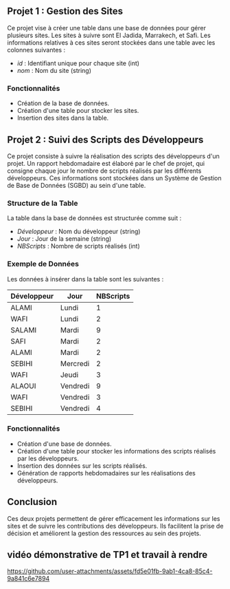 ## Projet 1 : Gestion des Sites

Ce projet vise à créer une table dans une base de données pour gérer plusieurs sites. Les sites à suivre sont El Jadida, Marrakech, et Safi. Les informations relatives à ces sites seront stockées dans une table avec les colonnes suivantes :

- *id* : Identifiant unique pour chaque site (int)
- *nom* : Nom du site (string)

### Fonctionnalités

- Création de la base de données.
- Création d'une table pour stocker les sites.
- Insertion des sites dans la table.

## Projet 2 : Suivi des Scripts des Développeurs

Ce projet consiste à suivre la réalisation des scripts des développeurs d'un projet. Un rapport hebdomadaire est élaboré par le chef de projet, qui consigne chaque jour le nombre de scripts réalisés par les différents développeurs. Ces informations sont stockées dans un Système de Gestion de Base de Données (SGBD) au sein d'une table.

### Structure de la Table

La table dans la base de données est structurée comme suit :

- *Développeur* : Nom du développeur (string)
- *Jour* : Jour de la semaine (string)
- *NBScripts* : Nombre de scripts réalisés (int)

### Exemple de Données

Les données à insérer dans la table sont les suivantes :

| Développeur | Jour     | NBScripts |
|-------------|----------|-----------|
| ALAMI       | Lundi    | 1         |
| WAFI        | Lundi    | 2         |
| SALAMI      | Mardi    | 9         |
| SAFI        | Mardi    | 2         |
| ALAMI       | Mardi    | 2         |
| SEBIHI      | Mercredi | 2         |
| WAFI        | Jeudi    | 3         |
| ALAOUI      | Vendredi | 9         |
| WAFI        | Vendredi | 3         |
| SEBIHI      | Vendredi | 4         |

### Fonctionnalités

- Création d'une base de données.
- Création d'une table pour stocker les informations des scripts réalisés par les développeurs.
- Insertion des données sur les scripts réalisés.
- Génération de rapports hebdomadaires sur les réalisations des développeurs.

## Conclusion

Ces deux projets permettent de gérer efficacement les informations sur les sites et de suivre les contributions des développeurs. Ils facilitent la prise de décision et améliorent la gestion des ressources au sein des projets.

## vidéo démonstrative de TP1 et travail à rendre


https://github.com/user-attachments/assets/fd5e01fb-9ab1-4ca8-85c4-9a841c6e7894



